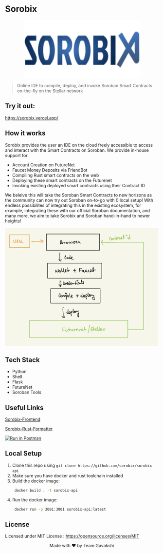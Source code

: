 # Sorobix

<p align="center">
  <a href="https://github.com/ShubhamPalriwala/sorobix">
    <img src="./assets/logo.png" alt="Logo" width="380" height="190">
  </a>
</p>

> Online IDE to compile, deploy, and invoke Soroban Smart Contracts on-the-fly on the Stellar network

## Try it out:
https://sorobix.vercel.app/

## How it works

Sorobix provides the user an IDE on the cloud freely accessible to access and interact with the Smart Contracts on Soroban. We provide in-house support for
- Account Creation on FutureNet
- Faucet Money Deposits via FriendBot
- Compiling Rust smart contracts on the web
- Deploying these smart contracts on the Futurenet
- Invoking existing deployed smart contracts using their Contract ID

We beleive this will take the Soroban Smart Contracts to new horizons as the community can now try out Soroban on-to-go with 0 local setup! With endless possibilites of integrating this in the existing ecosystem, for example, integrating these with our official Soroban documentation, and many more, we aim to take Sorobix and Soroban hand-in-hand to newer heights!

![arch](assets/arch.jpeg)

## Tech Stack
- Python
- Shell
- Flask
- FutureNet
- Soroban Tools

## Useful Links
[Sorobix-Frontend](https://github.com/sorobix/sorobix)

[Sorobix-Rust-Formatter](https://github.com/sorobix/sorobix-formatter)

[![Run in Postman](https://run.pstmn.io/button.svg)](https://god.gw.postman.com/run-collection/11026000-1db07f2e-a781-4c46-8ac6-55663f9e5555?action=collection%2Ffork&collection-url=entityId%3D11026000-1db07f2e-a781-4c46-8ac6-55663f9e5555%26entityType%3Dcollection%26workspaceId%3D1e8c1d95-bc24-4d88-a958-35aaa1eee5d7)

## Local Setup

1. Clone this repo using `git clone https://github.com/sorobix/sorobix-api`
2. Make sure you have docker and rust toolchain installed
3. Build the docker image:
   ```bash
    docker build . -t sorobix-api
   ```
4. Run the docker image:
   ```bash
    docker run -p 3001:3001 sorobix-api:latest
   ```

## License

Licensed under MIT License : https://opensource.org/licenses/MIT

<p align="center">Made with ❤ by Team Gavakshi</p>
